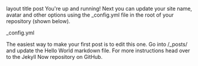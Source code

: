 layout	title
post
You're up and running!
Next you can update your site name, avatar and other options using the _config.yml file in the root of your repository (shown below).

_config.yml

The easiest way to make your first post is to edit this one. Go into /_posts/ and update the Hello World markdown file. For more instructions head over to the Jekyll Now repository on GitHub.

